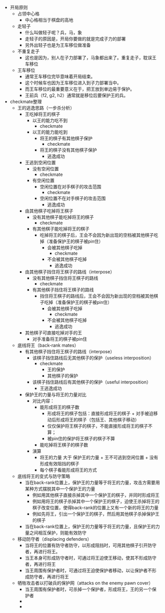 - 开局原则
	- 占领中心格
		- 中心格相当于棋盘的高地
	- 走轻子
		- 什么叫做轻子呢？兵，马，象
		- 走轻子的原因是，开局你要做的就是完成子力的部署
		- 另外出轻子也是为王车移位做准备
	- 不重复走子
		- 这也是因为，别人在子力部署了，马象都出来了。重复走子，耽误王车移位
	- 王车移位
		- 通常王车移位完毕意味着开局结束。
		- 这个时候车也因为王车移位进入到子力部署当中。
		- 而王车移位的最重要意义在于，把王放到单边易于保护。
		- 王前兵（f2, g2, h2）通常就是移位后要保护王的兵。
- checkmate整理
	- 王的逃逸思路（一步杀分析）
		- 王吃掉将王的棋子
			- 以王的能力吃不到
				- checkmate
			- 以王的能力能吃到
				- 将王的棋子有其他棋子保护
					- checkmate
				- 将王的棋子没有其他棋子保护
					- 逃逸成功
		- 王逃到空闲位置
			- 没有空闲位置
				- checkmate
			- 有空闲位置
				- 空闲位置在对手棋子的攻击范围
					- checkmate
				- 空闲位置不在对手棋子的攻击范围
					- 逃逸成功
		- 由其他棋子吃掉将王棋子
			- 没有其他棋子能吃掉将王的棋子
				- checkmate
			- 有其他棋子能吃掉将王的棋子
				- 吃掉将王的棋子后，王会不会因为新出现的空档被其他棋子吃掉（准备保护王的棋子被pin住）
					- 会被其他棋子吃掉
						- checkmate
					- 不会被其他棋子吃掉
						- 逃逸成功
		- 由其他棋子挡住将王棋子的路线（interpose）
			- 没有其他棋子挡住将王棋子的路线
				- checkmate
			- 有其他棋子挡住将王棋子的路线
				- 挡住将王棋子的路线后，王会不会因为新出现的空档被其他棋子吃掉（准备保护王的棋子被pin住）
					- 会被其他棋子吃掉
						- checkmate
					- 不会被其他棋子吃掉
						- 逃逸成功
		- 其他棋子可直接吃掉对手的王
			- 对手准备将王的棋子被pin住
	- 底线将王（back-rank mates）
		- 有其他棋子挡住将王棋子的路线（interpose）
			- 该棋子挡住路线后无其他棋子的保护（useless interposition）
				- checkmate
					- 王的保护
					- 其他棋子的保护
			- 该棋子挡住路线后有其他棋子的保护（useful interposition）
				- 王逃逸成功
		- 保护王的力量与将王的力量对比
			- 对比内容：
				- 能形成将王的棋子数
					- 形成将王的棋子包括：直接形成将王的棋子 + 对手被迫移动后形成将王的棋子（包括王、其他棋子移动）
					- 仅仅保护将王棋子的棋子，不能直接形成将王的棋子不算；
					- 被pin住的保护将王棋子的棋子不算
				- 能吃掉将王棋子的棋子数
			- 演算
				- 将王的力量 大于 保护王的力量 + 王不可逃到空闲位置 + 没有形成有效阻挡的棋子
				- 每个棋子看能形成将王的方式
	- 底线将王的变式与防守策略
		- 当在back-rank位置上，保护王的力量等于将王的力量，攻击方需要用某种方式摆脱其中一个保护王的力量
			- 例如用其他棋子直接杀掉其中一个保护王的棋子，并同时形成将王
			- 例如用将王的棋子杀掉其中一个保护王的棋子，迫使王杀掉将王的棋子改变位置，使得back-rank的位置上又有一个新的将王的力量
			- 例如先将王，引出一个保护王的棋子，然后用其他棋子杀掉保护王的棋子
		- 当在back-rank位置上，保护王的力量等于将王的力量，且保护王的力量之间相互保护，则能有效防守
	- 移动防守者（displacing defenders）
		- 当将王的位置有防守者防守，以形成阻挡时，可用其他棋子引开防守者，再进行将王。
		- 当王本身可形成防守者时，可通过将王迫使王移动，使其不形成防守者，再进行将王
		- 当王周围有保护者时，可通过将王迫使保护者移动，以让保护者不形成防守者，再进行将王
	- 牺牲攻击者以打破兵的保护网（attacks on the enemy pawn cover）
		- 当王周围有保护者时，可杀掉一个保护者，形成将王，王的另一个保护者
		-
		-